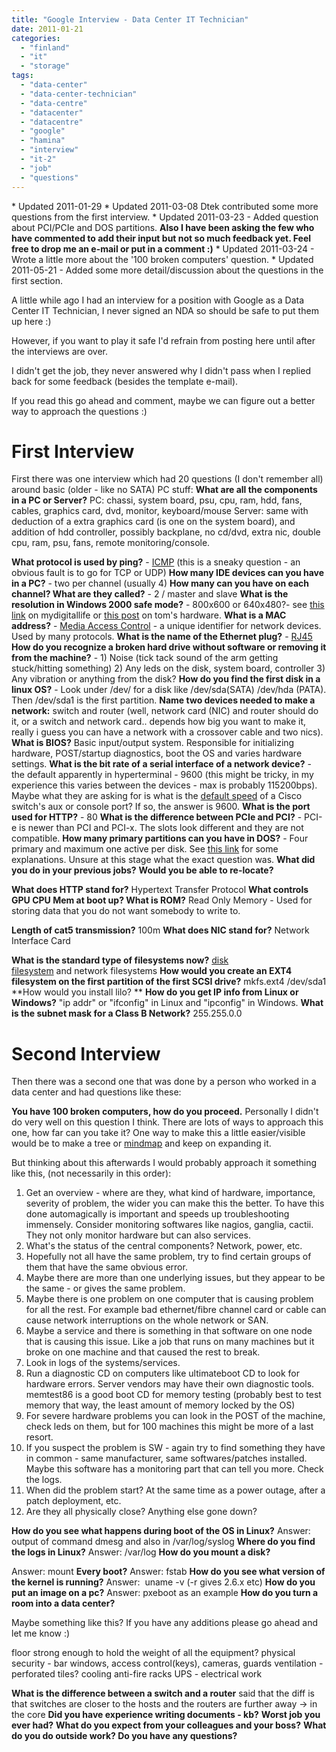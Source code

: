 ```yaml
---
title: "Google Interview - Data Center IT Technician"
date: 2011-01-21
categories: 
  - "finland"
  - "it"
  - "storage"
tags: 
  - "data-center"
  - "data-center-technician"
  - "data-centre"
  - "datacenter"
  - "datacentre"
  - "google"
  - "hamina"
  - "interview"
  - "it-2"
  - "job"
  - "questions"
---
```


\* Updated 2011-01-29 \* Updated 2011-03-08 Dtek contributed some more questions from the first interview. \* Updated 2011-03-23 - Added question about PCI/PCIe and DOS partitions. **Also I have been asking the few who have commented to add their input but not so much feedback yet. Feel free to drop me an e-mail or put in a comment :)** \* Updated 2011-03-24 - Wrote a little more about the '100 broken computers' question. \* Updated 2011-05-21 - Added some more detail/discussion about the questions in the first section.

A little while ago I had an interview for a position with Google as a Data Center IT Technician, I never signed an NDA so should be safe to put them up here :)

However, if you want to play it safe I'd refrain from posting here until after the interviews are over.

I didn't get the job, they never answered why I didn't pass when I replied back for some feedback (besides the template e-mail).

If you read this go ahead and comment, maybe we can figure out a better way to approach the questions :)

# First Interview

First there was one interview which had 20 questions (I don't remember all) around basic (older - like no SATA) PC stuff: **What are all the components in a PC or Server?** PC: chassi, system board, psu, cpu, ram, hdd, fans, cables, graphics card, dvd, monitor, keyboard/mouse Server: same with deduction of a extra graphics card (is one on the system board), and addition of hdd controller, possibly backplane, no cd/dvd, extra nic, double cpu, ram, psu, fans, remote monitoring/console.

**What protocol is used by ping?** \- [ICMP](http://en.wikipedia.org/wiki/Internet_Control_Message_Protocol "ICMP") (this is a sneaky question - an obvious fault is to go for TCP or UDP) **How many IDE devices can you have in a PC?** \- two per channel (usually 4) **How many can you have on each channel? What are they called?** \- 2 / master and slave **What is the resolution in Windows 2000 safe mode?** - 800x600 or 640x480?- see [this link](http://www.mydigitallife.info/2008/06/22/how-to-change-screen-resolution-and-display-colors-quality-in-safe-mode-of-windows/ "windows safe mode resolution") on mydigitallife or [this post](http://www.tomshardware.co.uk/forum/34809-35-screen-resolution-safe-mode "screen resolutino safe mode") on tom's hardware. **What is a MAC address?** - [Media Access Control](http://en.wikipedia.org/wiki/MAC_address "wikipedia link") - a unique identifier for network devices. Used by many protocols. **What is the name of the Ethernet plug?** - [RJ45](http://en.wikipedia.org/wiki/RJ45 "RJ45 on wikipedia") **How do you recognize a broken hard drive without software or removing it from the machine?** - 1) Noise (tick tack sound of the arm getting stuck/hitting something) 2) Any leds on the disk, system board, controller 3) Any vibration or anything from the disk? **How do you find the first disk in a linux OS?** - Look under /dev/ for a disk like /dev/sda(SATA) /dev/hda (PATA). Then /dev/sda1 is the first partition. **Name two devices needed to make a network:** switch and router (well, network card (NIC) and router should do it, or a switch and network card.. depends how big you want to make it, really i guess you can have a network with a crossover cable and two nics). **What is BIOS?** Basic input/output system. Responsible for initializing hardware, POST/startup diagnostics, boot the OS and varies hardware settings. **What is the bit rate of a serial interface of a network device?** \- the default apparently in hyperterminal - 9600 (this might be tricky, in my experience this varies between the devices - max is probably 115200bps). Maybe what they are asking for is what is the [default speed](http://www.cisco.com/en/US/products/hw/switches/ps700/products_tech_note09186a008010ff7a.shtml#connecttermtocat "cisco catalyst console port") of a Cisco switch's aux or console port? If so, the answer is 9600. **What is the port used for HTTP?** - 80 **What is the difference between PCIe and PCI?** \- PCI-e is newer than PCI and PCI-x. The slots look different and they are not compatible. **How many primary partitions can you have in DOS?** - Four primary and maximum one active per disk. See [this link](http://www.pcguide.com/ref/hdd/file/structPartitions-c.html "dos partitions") for some explanations. Unsure at this stage what the exact question was. **What did you do in your previous jobs?** **Would you be able to re-locate?**

**What does HTTP stand for?** Hypertext Transfer Protocol **What controls GPU CPU Mem at boot up? What is ROM?** Read Only Memory - Used for storing data that you do not want somebody to write to.

**Length of cat5 transmission?** 100m **What does NIC stand for?** Network Interface Card

**What is the standard type of filesystems now?** [disk filesystem](http://en.wikipedia.org/wiki/Filesystem#Types_of_file_systems) and network filesystems **How would you create an EXT4 filesystem on the first partition of the first SCSI drive?** mkfs.ext4 /dev/sda1 **How would you install lilo? ** **How do you get IP info from Linux or Windows?** "ip addr" or "ifconfig" in Linux and "ipconfig" in Windows. **What is the subnet mask for a Class B Network?** 255.255.0.0

# Second Interview

Then there was a second one that was done by a person who worked in a data center and had questions like these:

**You have 100 broken computers, how do you proceed.** Personally I didn't do very well on this question I think. There are lots of ways to approach this one, how far can you take it? One way to make this a little easier/visible would be to make a tree or [mindmap](http://en.wikipedia.org/wiki/Mind_map "mindmap on wikipedia") and keep on expanding it.

But thinking about this afterwards I would probably approach it something like this, (not necessarily in this order):

1. Get an overview - where are they, what kind of hardware, importance, severity of problem, the wider you can make this the better. To have this done automagically is important and speeds up troubleshooting immensely. Consider monitoring softwares like nagios, ganglia, cactii. They not only monitor hardware but can also services.
2. What's the status of the central components? Network, power, etc.
3. Hopefully not all have the same problem, try to find certain groups of them that have the same obvious error.
4. Maybe there are more than one underlying issues, but they appear to be the same - or gives the same problem.
5. Maybe there is one problem on one computer that is causing problem for all the rest. For example bad ethernet/fibre channel card or cable can cause network interruptions on the whole network or SAN.
6. Maybe a service and there is something in that software on one node that is causing this issue. Like a job that runs on many machines but it broke on one machine and that caused the rest to break.
7. Look in logs of the systems/services.
8. Run a diagnostic CD on computers like ultimateboot CD to look for hardware errors. Server vendors may have their own diagnostic tools. memtest86 is a good boot CD for memory testing (probably best to test memory that way, the least amount of memory locked by the OS)
9. For severe hardware problems you can look in the POST of the machine, check leds on them, but for 100 machines this might be more of a last resort.
10. If you suspect the problem is SW - again try to find something they have in common - same manufacturer, same softwares/patches installed. Maybe this software has a monitoring part that can tell you more. Check the logs.
11. When did the problem start? At the same time as a power outage, after a patch deployment, etc.
12. Are they all physically close? Anything else gone down?

**How do you see what happens during boot of the OS in Linux?** Answer: output of command dmesg and also in /var/log/syslog **Where do you find the logs in Linux?** Answer: /var/log **How do you mount a disk?**

Answer: mount **Every boot?** Answer: fstab **How do you see what version of the kernel is running?** Answer:  uname -v (-r gives 2.6.x etc) **How do you put an image on a pc?** Answer: pxeboot as an example **How do you turn a room into a data center?**

Maybe something like this? If you have any additions please go ahead and let me know :)

floor strong enough to hold the weight of all the equipment? physical security - bar windows, access control(keys), cameras, guards ventilation - perforated tiles? cooling anti-fire racks UPS - electrical work

**What is the difference between a switch and a router** said that the diff is that switches are closer to the hosts and the routers are further away -> in the core **Did you have experience writing documents - kb?** **Worst job you ever had?** **What do you expect from your colleagues and your boss?** **What do you do outside work? Do you have any questions?**
